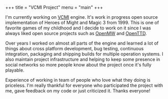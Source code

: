 +++
title = "VCMI Project"
menu = "main"
+++

I'm currently working on [VCMI](https://github.com/vcmi/vcmi) engine. It's work in progress open source implementation of Heroes of Might and Magic 3 from 1999. This is one of favorite games of my childhood and I decide to work on it since I was always liked open source projects such as [OpenMW](https://openmw.org/) and [OpenTTD](https://www.openttd.org/).

Over years I worked on almost all parts of the engine and learned a lot of things about cross platform development, bug testing, continuous integration, packaging and shipping builds for multiple operation systems. I also maintain project infrastructure and helping to keep some presence in social networks so more people know about the project once it's fully playable.

Experience of working in team of people who love what they doing is priceless. I'm really thankful for everyone who participated the project with me, gave feedback on my code or just criticized it. Thanks everyone!
